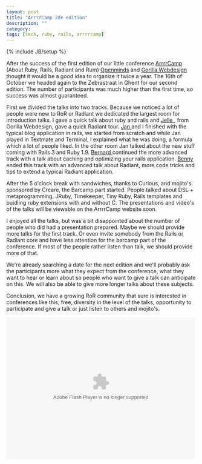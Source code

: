 ```yaml
---
layout: post
title: "ArrrrCamp 2de edition"
description: ""
category:
tags: [tech, ruby, rails, arrrrcamp]
---
```

{% include JB/setup %}

After the success of the first edition of our little conference [ArrrrCamp](http://www.arrrrcamp.be) (About Ruby, Rails, Radiant and Rum) [Openminds](http://www.openminds.be) and [ Gorilla Webdesign ](http://www.gorilla-webdesign.be/) thought it would be a good idea to organize it twice a year.
The 16th of October we headed again to the Zebrastraat in Ghent for our second edition. The number of participants was much higher than the first time, so success was almost guaranteed.

First we divided the talks into two tracks. Because we noticed a lot of people were new to RoR or Radiant we dedicated the largest room for introduction talks. I gave a quick talk about ruby and rails and [ Jelle ](http://www.gorilla-webdesign.be/) , from Gorilla Webdesign, gave a quick Radiant tour. [ Jan ](http://workswithruby.com/) and I finished with the typical blog application in rails, we started from scratch and while Jan played in Textmate and Terminal, I explained what he was doing, a formula which a lot of people liked.
In the other room Jan talked about the new stuff coming with Rails 3 and Ruby 1.9. [ Bernard ](http://www.wonko.be/) continued the more advanced track with a talk about caching and optimizing your rails application. [ Benny ](http://jomz.gorilla-webdesign.be/blog/) ended this track with an advanced talk about Radiant, more code tricks and tips to extend a typical Radiant application.

After the 5 o'clock break with sandwiches, thanks to Curious, and mojito's sponsored by Creare, the Barcamp part started. People talked about DSL + metaprogramming, JRuby, Timekeeper, Tiny Ruby, Rails templates and buidling ruby extensions with and without C. The presentations and video's of the talks will be viewable on the ArrrrCamp website soon.

I enjoyed all the talks, but was a bit disappointed about the number of people who did had a presentation prepared. Maybe we should provide more talks for the first track. Or even invite somebody from the Rails or Radiant core and have less attention for the barcamp part of the conference. If most of the people rather listen than talk, we should provide more of that.

We're already searching a date for the next edition and we'll probably ask the participants more what they expect from the conference, what they want to hear or learn about so people who want to give a talk can anticipate on this. We will also be able to give more longer talks about these subjects.

Conclusion, we have a growing RoR community that sure is interested in conferences like this; free, diversity in the level of the talks, opportunity to participate and give a talk or just listen to others and mojito's.

<object width="500" height="375"><param name="flashvars" value="offsite=true&amp;lang=en-us&amp;page_show_url=%2Fsearch%2Fshow%2F%3Fq%3Darrrrcamp%26s%3Drec&amp;page_show_back_url=%2Fsearch%2F%3Fq%3Darrrrcamp%26s%3Drec&amp;method=flickr.photos.search&amp;api_params_str=&amp;api_text=arrrrcamp&amp;api_tag_mode=bool&amp;api_media=all&amp;api_sort=date-posted-desc&amp;jump_to=&amp;start_index=0"></param> <param name="movie" value="http://www.flickr.com/apps/slideshow/show.swf?v=71649"></param> <param name="allowFullScreen" value="true"></param><embed type="application/x-shockwave-flash" src="http://www.flickr.com/apps/slideshow/show.swf?v=71649" allowFullScreen="true" flashvars="offsite=true&amp;lang=en-us&amp;page_show_url=%2Fsearch%2Fshow%2F%3Fq%3Darrrrcamp%26s%3Drec&amp;page_show_back_url=%2Fsearch%2F%3Fq%3Darrrrcamp%26s%3Drec&amp;method=flickr.photos.search&amp;api_params_str=&amp;api_text=arrrrcamp&amp;api_tag_mode=bool&amp;api_media=all&amp;api_sort=date-posted-desc&amp;jump_to=&amp;start_index=0" width="500" height="375"></embed></object>
